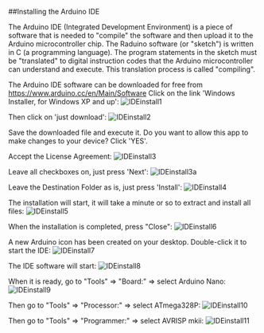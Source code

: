 ##Installing the Arduino IDE

The Arduino IDE (Integrated Development Environment) is a piece of software that is needed to "compile" the software and then upload it to the Arduino microcontroller chip.
The Raduino software (or "sketch") is written in C (a programming language). The program statements in the sketch must be "translated" to digital instruction codes that the Arduino microcontroller can understand and execute. This translation process is called "compiling".

The Arduino IDE software can be downloaded for free from https://www.arduino.cc/en/Main/Software
Click on the link 'Windows Installer, for Windows XP and up':
![IDEinstall1](https://github.com/amunters/bitx40/blob/master/installation_instructions/IDEinstall1.png)

Then click on 'just download':
![IDEinstall2](https://github.com/amunters/bitx40/blob/master/installation_instructions/IDEinstall2.png)

Save the downloaded file and execute it.
Do you want to allow this app to make changes to your device? Click 'YES'.

Accept the License Agreement:
![IDEinstall3](https://github.com/amunters/bitx40/blob/master/installation_instructions/IDEinstall3.png)

Leave all checkboxes on, just press 'Next':
![IDEinstall3a](https://github.com/amunters/bitx40/blob/master/installation_instructions/IDEinstall3a.png)

Leave the Destination Folder as is, just press 'Install':
![IDEinstall4](https://github.com/amunters/bitx40/blob/master/installation_instructions/IDEinstall4.png)

The installation will start, it will take a minute or so to extract and install all files:
![IDEinstall5](https://github.com/amunters/bitx40/blob/master/installation_instructions/IDEinstall5.png)

When the installation is completed, press "Close":
![IDEinstall6](https://github.com/amunters/bitx40/blob/master/installation_instructions/IDEinstall6.png)

A new Arduino icon has been created on your desktop. Double-click it to start the IDE:
![IDEinstall7](https://github.com/amunters/bitx40/blob/master/installation_instructions/IDEinstall7.png)

The IDE software will start:
![IDEinstall8](https://github.com/amunters/bitx40/blob/master/installation_instructions/IDEinstall8.png)

When it is ready, go to "Tools" => "Board:" => select Arduino Nano:
![IDEinstall9](https://github.com/amunters/bitx40/blob/master/installation_instructions/IDEinstall9.png)

Then go to "Tools" => "Processor:" => select ATmega328P:
![IDEinstall10](https://github.com/amunters/bitx40/blob/master/installation_instructions/IDEinstall10.png)

Then go to "Tools" => "Programmer:" => select AVRISP mkii:
![IDEinstall11](https://github.com/amunters/bitx40/blob/master/installation_instructions/IDEinstall11.png)
